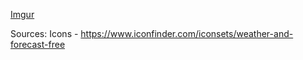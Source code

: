 [Imgur](https://i.imgur.com/hzgmEOA.png)

Sources:
Icons - https://www.iconfinder.com/iconsets/weather-and-forecast-free
